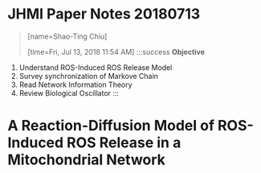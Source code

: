 # JHMI Paper Notes 20180713
> [name=Shao-Ting Chiu]
> 
> [time=Fri, Jul 13, 2018 11:54 AM]
:::success
**Objective**
1. Understand ROS-Induced ROS Release Model
2. Survey synchronization of Markove Chain
3. Read Network Information Theory
4. Review Biological Oscillator
:::

# A Reaction-Diffusion Model of ROS-Induced ROS Release in a Mitochondrial Network
